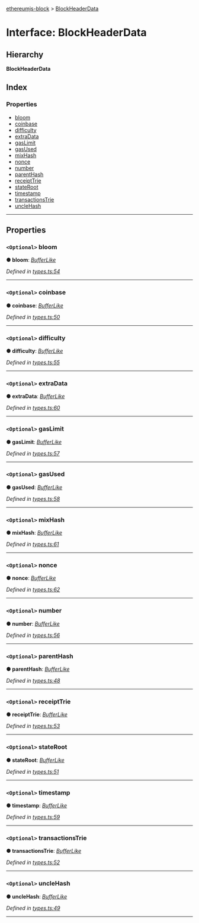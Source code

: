 [ethereumjs-block](../README.md) > [BlockHeaderData](../interfaces/blockheaderdata.md)

# Interface: BlockHeaderData

## Hierarchy

**BlockHeaderData**

## Index

### Properties

- [bloom](blockheaderdata.md#bloom)
- [coinbase](blockheaderdata.md#coinbase)
- [difficulty](blockheaderdata.md#difficulty)
- [extraData](blockheaderdata.md#extradata)
- [gasLimit](blockheaderdata.md#gaslimit)
- [gasUsed](blockheaderdata.md#gasused)
- [mixHash](blockheaderdata.md#mixhash)
- [nonce](blockheaderdata.md#nonce)
- [number](blockheaderdata.md#number)
- [parentHash](blockheaderdata.md#parenthash)
- [receiptTrie](blockheaderdata.md#receipttrie)
- [stateRoot](blockheaderdata.md#stateroot)
- [timestamp](blockheaderdata.md#timestamp)
- [transactionsTrie](blockheaderdata.md#transactionstrie)
- [uncleHash](blockheaderdata.md#unclehash)

---

## Properties

<a id="bloom"></a>

### `<Optional>` bloom

**● bloom**: _[BufferLike](../#bufferlike)_

_Defined in [types.ts:54](https://github.com/ethereumjs/ethereumjs-vm/blob/b6ba20a/packages/block/src/types.ts#L54)_

---

<a id="coinbase"></a>

### `<Optional>` coinbase

**● coinbase**: _[BufferLike](../#bufferlike)_

_Defined in [types.ts:50](https://github.com/ethereumjs/ethereumjs-vm/blob/b6ba20a/packages/block/src/types.ts#L50)_

---

<a id="difficulty"></a>

### `<Optional>` difficulty

**● difficulty**: _[BufferLike](../#bufferlike)_

_Defined in [types.ts:55](https://github.com/ethereumjs/ethereumjs-vm/blob/b6ba20a/packages/block/src/types.ts#L55)_

---

<a id="extradata"></a>

### `<Optional>` extraData

**● extraData**: _[BufferLike](../#bufferlike)_

_Defined in [types.ts:60](https://github.com/ethereumjs/ethereumjs-vm/blob/b6ba20a/packages/block/src/types.ts#L60)_

---

<a id="gaslimit"></a>

### `<Optional>` gasLimit

**● gasLimit**: _[BufferLike](../#bufferlike)_

_Defined in [types.ts:57](https://github.com/ethereumjs/ethereumjs-vm/blob/b6ba20a/packages/block/src/types.ts#L57)_

---

<a id="gasused"></a>

### `<Optional>` gasUsed

**● gasUsed**: _[BufferLike](../#bufferlike)_

_Defined in [types.ts:58](https://github.com/ethereumjs/ethereumjs-vm/blob/b6ba20a/packages/block/src/types.ts#L58)_

---

<a id="mixhash"></a>

### `<Optional>` mixHash

**● mixHash**: _[BufferLike](../#bufferlike)_

_Defined in [types.ts:61](https://github.com/ethereumjs/ethereumjs-vm/blob/b6ba20a/packages/block/src/types.ts#L61)_

---

<a id="nonce"></a>

### `<Optional>` nonce

**● nonce**: _[BufferLike](../#bufferlike)_

_Defined in [types.ts:62](https://github.com/ethereumjs/ethereumjs-vm/blob/b6ba20a/packages/block/src/types.ts#L62)_

---

<a id="number"></a>

### `<Optional>` number

**● number**: _[BufferLike](../#bufferlike)_

_Defined in [types.ts:56](https://github.com/ethereumjs/ethereumjs-vm/blob/b6ba20a/packages/block/src/types.ts#L56)_

---

<a id="parenthash"></a>

### `<Optional>` parentHash

**● parentHash**: _[BufferLike](../#bufferlike)_

_Defined in [types.ts:48](https://github.com/ethereumjs/ethereumjs-vm/blob/b6ba20a/packages/block/src/types.ts#L48)_

---

<a id="receipttrie"></a>

### `<Optional>` receiptTrie

**● receiptTrie**: _[BufferLike](../#bufferlike)_

_Defined in [types.ts:53](https://github.com/ethereumjs/ethereumjs-vm/blob/b6ba20a/packages/block/src/types.ts#L53)_

---

<a id="stateroot"></a>

### `<Optional>` stateRoot

**● stateRoot**: _[BufferLike](../#bufferlike)_

_Defined in [types.ts:51](https://github.com/ethereumjs/ethereumjs-vm/blob/b6ba20a/packages/block/src/types.ts#L51)_

---

<a id="timestamp"></a>

### `<Optional>` timestamp

**● timestamp**: _[BufferLike](../#bufferlike)_

_Defined in [types.ts:59](https://github.com/ethereumjs/ethereumjs-vm/blob/b6ba20a/packages/block/src/types.ts#L59)_

---

<a id="transactionstrie"></a>

### `<Optional>` transactionsTrie

**● transactionsTrie**: _[BufferLike](../#bufferlike)_

_Defined in [types.ts:52](https://github.com/ethereumjs/ethereumjs-vm/blob/b6ba20a/packages/block/src/types.ts#L52)_

---

<a id="unclehash"></a>

### `<Optional>` uncleHash

**● uncleHash**: _[BufferLike](../#bufferlike)_

_Defined in [types.ts:49](https://github.com/ethereumjs/ethereumjs-vm/blob/b6ba20a/packages/block/src/types.ts#L49)_

---
